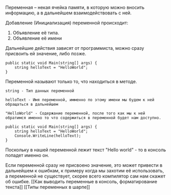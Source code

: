 Переменная – некая ячейка памяти, в которую можно вносить информацию, а в дальнейшем взаимодействовать с ней.

Добавление (Инициализация) переменной происходит:
1. Объявление её типа.
2. Объявление её имени

Дальнейшие действия зависят от программиста, можно сразу присвоить ей значение, либо позже.
```Csharp
public static void Main(string[] args) {
	string helloText = "HelloWorld";
}
```
Переменной называют только то, что находиться в методе.

```Csharp
string - Тип данных переменной
```

```Csharp
helloText - Имя переменной, имменно по этому имени мы будем к ней обращаться в дальнейшем
```

```Csharp
"HelloWorld" - Содержание переменной, после того как мы к ней обратимся именно то что содержиться в переменной будет нам доступно.
```

```Csharp
public static void Main(string[] args) {
	string helloText = "HelloWorld";
	Console.WriteLine(helloText);
}
```

Поскольку в нашей переменной лежит текст "Hello world" - то в консоль попадет именно он.

Если переменной сразу не присвоено значение, это может привести в дальнейшем к ошибкам, к примеру когда мы захотим её использовать, а переменной не существует, скорее всего компилятор сам нам скажет об ошибке.
[[Как выводить переменные в консоль, форматирование текста]]
[[Типы переменных в шарпе]]

